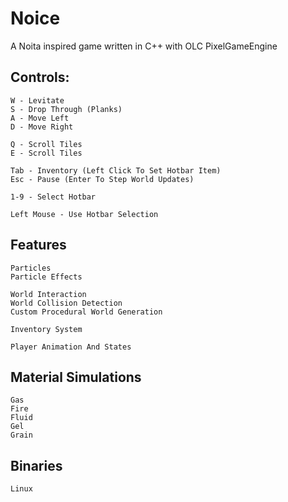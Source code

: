 # Noice
A Noita inspired game written in C++ with OLC PixelGameEngine

## Controls:

    W - Levitate
    S - Drop Through (Planks)
    A - Move Left
    D - Move Right

    Q - Scroll Tiles
    E - Scroll Tiles

    Tab - Inventory (Left Click To Set Hotbar Item)
    Esc - Pause (Enter To Step World Updates)

    1-9 - Select Hotbar

    Left Mouse - Use Hotbar Selection

## Features

    Particles
    Particle Effects
    
    World Interaction
    World Collision Detection
    Custom Procedural World Generation
    
    Inventory System
    
    Player Animation And States

## Material Simulations

    Gas
    Fire
    Fluid
    Gel
    Grain

## Binaries

    Linux
